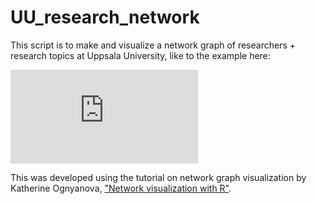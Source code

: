 # UU_research_network
This script is to make and visualize a network graph of researchers + research topics at Uppsala University, like to the example here:

![](https://github.com/bobmuscarella/UU_research_network/Images/IEG_network_ex1.pdf)

This was developed using the tutorial on network graph visualization by Katherine Ognyanova, ["Network visualization with R"](https://kateto.net/).
